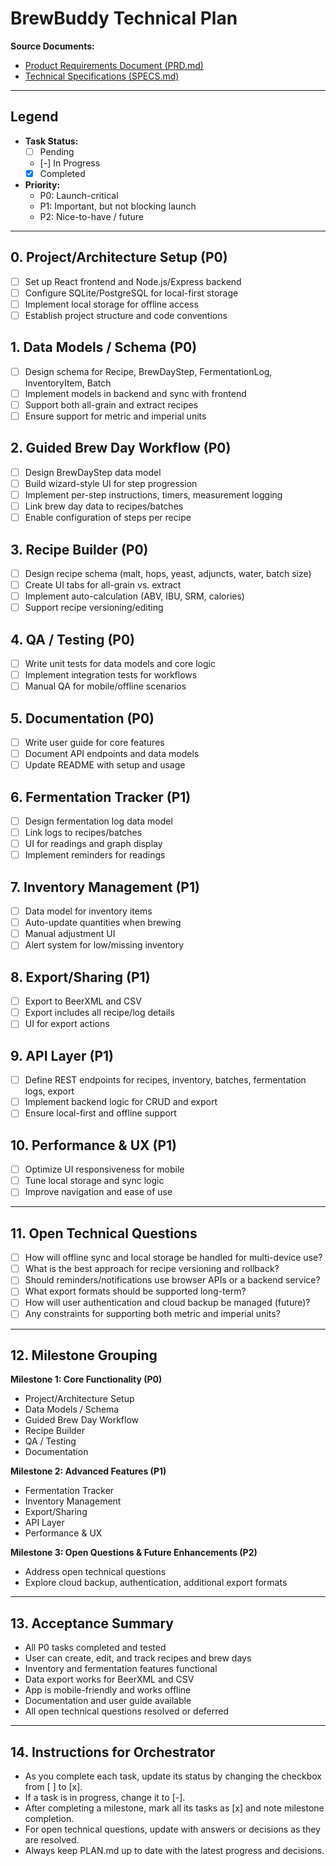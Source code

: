 # BrewBuddy Technical Plan

**Source Documents:**  
- [Product Requirements Document (PRD.md)](PRD.md)
- [Technical Specifications (SPECS.md)](SPECS.md)

---

## Legend

- **Task Status:**  
  - [ ] Pending  
  - [-] In Progress  
  - [x] Completed
- **Priority:**  
  - P0: Launch-critical  
  - P1: Important, but not blocking launch  
  - P2: Nice-to-have / future

---

## 0. Project/Architecture Setup (P0)
- [ ] Set up React frontend and Node.js/Express backend
- [ ] Configure SQLite/PostgreSQL for local-first storage
- [ ] Implement local storage for offline access
- [ ] Establish project structure and code conventions

## 1. Data Models / Schema (P0)
- [ ] Design schema for Recipe, BrewDayStep, FermentationLog, InventoryItem, Batch
- [ ] Implement models in backend and sync with frontend
- [ ] Support both all-grain and extract recipes
- [ ] Ensure support for metric and imperial units

## 2. Guided Brew Day Workflow (P0)
- [ ] Design BrewDayStep data model
- [ ] Build wizard-style UI for step progression
- [ ] Implement per-step instructions, timers, measurement logging
- [ ] Link brew day data to recipes/batches
- [ ] Enable configuration of steps per recipe

## 3. Recipe Builder (P0)
- [ ] Design recipe schema (malt, hops, yeast, adjuncts, water, batch size)
- [ ] Create UI tabs for all-grain vs. extract
- [ ] Implement auto-calculation (ABV, IBU, SRM, calories)
- [ ] Support recipe versioning/editing

## 4. QA / Testing (P0)
- [ ] Write unit tests for data models and core logic
- [ ] Implement integration tests for workflows
- [ ] Manual QA for mobile/offline scenarios

## 5. Documentation (P0)
- [ ] Write user guide for core features
- [ ] Document API endpoints and data models
- [ ] Update README with setup and usage

## 6. Fermentation Tracker (P1)
- [ ] Design fermentation log data model
- [ ] Link logs to recipes/batches
- [ ] UI for readings and graph display
- [ ] Implement reminders for readings

## 7. Inventory Management (P1)
- [ ] Data model for inventory items
- [ ] Auto-update quantities when brewing
- [ ] Manual adjustment UI
- [ ] Alert system for low/missing inventory

## 8. Export/Sharing (P1)
- [ ] Export to BeerXML and CSV
- [ ] Export includes all recipe/log details
- [ ] UI for export actions

## 9. API Layer (P1)
- [ ] Define REST endpoints for recipes, inventory, batches, fermentation logs, export
- [ ] Implement backend logic for CRUD and export
- [ ] Ensure local-first and offline support

## 10. Performance & UX (P1)
- [ ] Optimize UI responsiveness for mobile
- [ ] Tune local storage and sync logic
- [ ] Improve navigation and ease of use

---

## 11. Open Technical Questions
- [ ] How will offline sync and local storage be handled for multi-device use?
- [ ] What is the best approach for recipe versioning and rollback?
- [ ] Should reminders/notifications use browser APIs or a backend service?
- [ ] What export formats should be supported long-term?
- [ ] How will user authentication and cloud backup be managed (future)?
- [ ] Any constraints for supporting both metric and imperial units?

---

## 12. Milestone Grouping

**Milestone 1: Core Functionality (P0)**
- Project/Architecture Setup
- Data Models / Schema
- Guided Brew Day Workflow
- Recipe Builder
- QA / Testing
- Documentation

**Milestone 2: Advanced Features (P1)**
- Fermentation Tracker
- Inventory Management
- Export/Sharing
- API Layer
- Performance & UX

**Milestone 3: Open Questions & Future Enhancements (P2)**
- Address open technical questions
- Explore cloud backup, authentication, additional export formats

---

## 13. Acceptance Summary

- All P0 tasks completed and tested
- User can create, edit, and track recipes and brew days
- Inventory and fermentation features functional
- Data export works for BeerXML and CSV
- App is mobile-friendly and works offline
- Documentation and user guide available
- All open technical questions resolved or deferred

---

## 14. Instructions for Orchestrator

- As you complete each task, update its status by changing the checkbox from [ ] to [x].
- If a task is in progress, change it to [-].
- After completing a milestone, mark all its tasks as [x] and note milestone completion.
- For open technical questions, update with answers or decisions as they are resolved.
- Always keep PLAN.md up to date with the latest progress and decisions.

